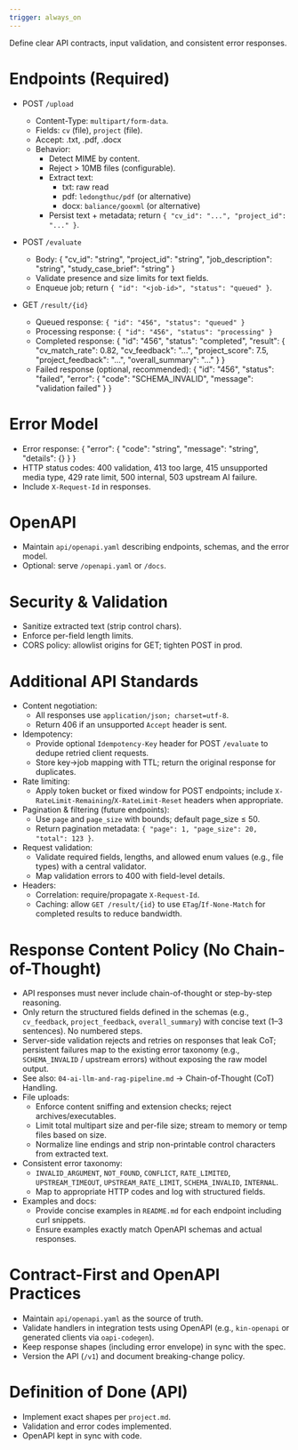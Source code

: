```yaml
---
trigger: always_on
---
```


Define clear API contracts, input validation, and consistent error responses.

# Endpoints (Required)
- POST `/upload`
  - Content-Type: `multipart/form-data`.
  - Fields: `cv` (file), `project` (file).
  - Accept: .txt, .pdf, .docx
  - Behavior:
    - Detect MIME by content.
    - Reject > 10MB files (configurable).
    - Extract text:
      - txt: raw read
      - pdf: `ledongthuc/pdf` (or alternative)
      - docx: `baliance/gooxml` (or alternative)
    - Persist text + metadata; return `{ "cv_id": "...", "project_id": "..." }`.

- POST `/evaluate`
  - Body:
    {
      "cv_id": "string",
      "project_id": "string",
      "job_description": "string",
      "study_case_brief": "string"
    }
  - Validate presence and size limits for text fields.
  - Enqueue job; return `{ "id": "<job-id>", "status": "queued" }`.

- GET `/result/{id}`
  - Queued response: `{ "id": "456", "status": "queued" }`
  - Processing response: `{ "id": "456", "status": "processing" }`
  - Completed response:
    {
      "id": "456",
      "status": "completed",
      "result": {
        "cv_match_rate": 0.82,
        "cv_feedback": "...",
        "project_score": 7.5,
        "project_feedback": "...",
        "overall_summary": "..."
      }
    }
  - Failed response (optional, recommended):
    {
      "id": "456",
      "status": "failed",
      "error": { "code": "SCHEMA_INVALID", "message": "validation failed" }
    }

# Error Model
- Error response:
  { "error": { "code": "string", "message": "string", "details": {} } }
- HTTP status codes: 400 validation, 413 too large, 415 unsupported media type, 429 rate limit, 500 internal, 503 upstream AI failure.
- Include `X-Request-Id` in responses.

# OpenAPI
- Maintain `api/openapi.yaml` describing endpoints, schemas, and the error model.
- Optional: serve `/openapi.yaml` or `/docs`.

# Security & Validation
- Sanitize extracted text (strip control chars).
- Enforce per-field length limits.
- CORS policy: allowlist origins for GET; tighten POST in prod.

# Additional API Standards
- Content negotiation:
  - All responses use `application/json; charset=utf-8`.
  - Return 406 if an unsupported `Accept` header is sent.
- Idempotency:
  - Provide optional `Idempotency-Key` header for POST `/evaluate` to dedupe retried client requests.
  - Store key→job mapping with TTL; return the original response for duplicates.
- Rate limiting:
  - Apply token bucket or fixed window for POST endpoints; include `X-RateLimit-Remaining`/`X-RateLimit-Reset` headers when appropriate.
- Pagination & filtering (future endpoints):
  - Use `page` and `page_size` with bounds; default page_size ≤ 50.
  - Return pagination metadata: `{ "page": 1, "page_size": 20, "total": 123 }`.
- Request validation:
  - Validate required fields, lengths, and allowed enum values (e.g., file types) with a central validator.
  - Map validation errors to 400 with field-level details.
- Headers:
  - Correlation: require/propagate `X-Request-Id`.
  - Caching: allow `GET /result/{id}` to use `ETag`/`If-None-Match` for completed results to reduce bandwidth.

# Response Content Policy (No Chain-of-Thought)
- API responses must never include chain-of-thought or step-by-step reasoning.
- Only return the structured fields defined in the schemas (e.g., `cv_feedback`, `project_feedback`, `overall_summary`) with concise text (1–3 sentences). No numbered steps.
- Server-side validation rejects and retries on responses that leak CoT; persistent failures map to the existing error taxonomy (e.g., `SCHEMA_INVALID` / upstream errors) without exposing the raw model output.
- See also: `04-ai-llm-and-rag-pipeline.md` → Chain-of-Thought (CoT) Handling.
- File uploads:
  - Enforce content sniffing and extension checks; reject archives/executables.
  - Limit total multipart size and per-file size; stream to memory or temp files based on size.
  - Normalize line endings and strip non-printable control characters from extracted text.
- Consistent error taxonomy:
  - `INVALID_ARGUMENT`, `NOT_FOUND`, `CONFLICT`, `RATE_LIMITED`, `UPSTREAM_TIMEOUT`, `UPSTREAM_RATE_LIMIT`, `SCHEMA_INVALID`, `INTERNAL`.
  - Map to appropriate HTTP codes and log with structured fields.
- Examples and docs:
  - Provide concise examples in `README.md` for each endpoint including curl snippets.
  - Ensure examples exactly match OpenAPI schemas and actual responses.

# Contract-First and OpenAPI Practices
- Maintain `api/openapi.yaml` as the source of truth.
- Validate handlers in integration tests using OpenAPI (e.g., `kin-openapi` or generated clients via `oapi-codegen`).
- Keep response shapes (including error envelope) in sync with the spec.
- Version the API (`/v1`) and document breaking-change policy.

# Definition of Done (API)
- Implement exact shapes per `project.md`.
- Validation and error codes implemented.
- OpenAPI kept in sync with code.
